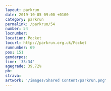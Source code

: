 ```yaml
---
layout: parkrun
date: 2019-10-05 09:00 +0100
category: parkrun
permalink: /parkrun/54
number: 54
locnumber: 
location: Pocket
locurl: http://parkrun.org.uk/Pocket
runnumber: 69
pos: 151
genderpos: 
time: '33:34'
agegrade: 39.72%
pb: 
strava: 
artwork: '/images/Shared Content/parkrun.png'
---
```

